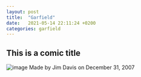 ```yaml
---
layout: post
title:  "Garfield"
date:   2021-05-14 22:11:24 +0200
categories: garfield
---
```


## This is a comic title 
![image](https://upload.wikimedia.org/wikipedia/en/thumb/b/bc/Garfield_the_Cat.svg/1200px-Garfield_the_Cat.svg.png)
Made by Jim Davis on December 31, 2007